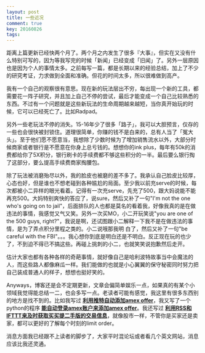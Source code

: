 ```yaml
---
layout: post
title: 一些近况
comment: true
key: 20160826
tags:
---
```


距离上篇更新已经快两个月了。两个月之内发生了很多『大事』，但实在又没有什么特别可写的，因为等我写完的时候「新闻」已经变成「旧闻」了。另外一层原因也是因为个人的事情太多。之前每写一篇，都是长期以来的经验总结，加上了不少的研究考证，力求做到全面和准确。但花的时间太多，所以很难做到高产。

我有一个自己的观察很有意思。现在新的玩法层出不穷，每出现一个新的工具，都需要花一阵子研究，并且加上自己不停的尝试，最后才能变成一个自己比较熟悉的东西。不过有一个问题就是这些新玩法的生命周期越来越短，当你真开始玩的时候，它可以已经死亡了。比如Radpad。

另外一些老玩法不停的消失。15-16年少了很多「路子」，我可以大胆预言，仅存的一些也会很快被封锁住。道理很简单，你赚的钱不是白来的，总有人当了「冤大头」。至于他们愿不愿意当，我想除了少数时候为了增加销售流水以外，大部分时候商家或者银行是不愿意在你身上总亏钱的。想想你的ink plus，每年有50k的消费都给你了5X积分，银行刷卡的手续费都不够这些积分的一半。最后要么银行掏了这部分，要么提高手续费商家掏腰包。

除了玩法被消磨殆尽以外，我的脸皮也被磨的差不多了。我承认自己脸皮比较厚，心态也好，但是谁也不想老碰到各种尴尬的局面。至少我以前充serve的时候，每次都被小二异样的眼光看着。记得有一次充serve，先充了500，跟大妈说能不能再充500。大妈特别爽快的答应了，说sure，然后又补了一句"I'm not the one who's going on to jail"，后面排队的人也都是莫名的看着我，好像我真的是在做违法的事情，我感觉又气又笑。另外一次买MO，小二开玩笑说"you are one of the 500 guys, right?"，我说是啊，还试图跟小二解释一下我不是在做违法的事情，是为了弄点积分里程之类的。小二说哦那我明 白了，然后又补了一句"be careful with the FBI"。。。我心想你到底是明白还是不明白。反正现在玩的也少了，不到迫不得已不搞这些。再碰上挑刺的小二，也就笑笑说抱歉然后走开。

估计大家也都有各种各样的奇葩事情，就好像自己是哈利波特故事当中会魔法的人，而这些路人都像麻瓜一样。我们能做的也就是小心翼翼的保守秘密同时努力把自己装成普通人的样子，想想也挺好笑的。

Anyways，博客还是会不定期更新，文章会偏简单娱乐一点，如果真的有某个小领域我觉得能总结一二，也会多写一点。老读者可能有感觉，我这里有很多东西别的地方是找不到的。比如我写过
**[利用推特自动添加amex offer](https://willguxy.wordpress.com/2015/11/17/autotweet%E5%B0%8F%E6%94%B9%E5%8A%A8/)**，我又写了一个python的程序
**[能自动登录amex账户来添加amex offer](https://willguxy.wordpress.com/2016/04/23/%E3%80%90geek%E5%90%91%E3%80%91%E8%87%AA%E5%8A%A8%E6%B7%BB%E5%8A%A0amex-offer/)**。我还写过
**[利用RSS和IFTTT来及时获取买买提二手版的交易信息](https://willguxy.wordpress.com/2016/01/10/%E5%A6%82%E4%BD%95%E5%BB%BA%E7%AB%8Bmitbbs%E7%9A%84rss-feed/)**，就像股市一样，不管你是买家还是卖家，都可以更好的了解每个时刻的limit order。

消息方面我已经跟不上读者的脚步了，大家平时混论坛或者看几个英文网站，消息应该比我还灵通。